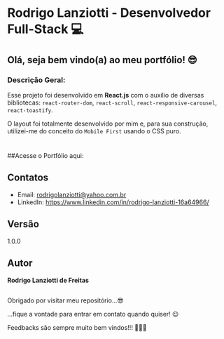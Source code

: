 # Rodrigo Lanziotti - Desenvolvedor Full-Stack 💻

## Olá, seja bem vindo(a) ao meu portfólio! 😎

### Descrição Geral:
Esse projeto foi desenvolvido em **React.js** com o auxílio de diversas bibliotecas: ``react-router-dom``, ``react-scroll``, ``react-responsive-carousel``, ``react-toastify``.

O layout foi totalmente desenvolvido por mim e, para sua construção, utilizei-me do conceito do ``Mobile First`` usando o CSS puro.


#

##Acesse o Portfólio aqui: 

## Contatos
- Email: rodrigolanziotti@yahoo.com.br  
- LinkedIn: https://www.linkedin.com/in/rodrigo-lanziotti-16a64966/

## Versão
1.0.0

## Autor
**Rodrigo Lanziotti de Freitas**

##


Obrigado por visitar meu repositório...😎

...fique a vontade para entrar em contato quando quiser! 😉

Feedbacks são sempre muito bem vindos!!! 🚀🚀🚀